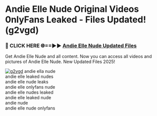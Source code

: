 # Andie Elle Nude Original Videos 0nlyFans Leaked - Files Updated! (g2vgd)

<h3>🔴 CLICK HERE 🌐==►► <a href="https://tinyurl.com/4mcuefdz" rel="nofollow">Andie Elle Nude Updated Files</a></h3>

Get Andie Elle Nude and all content. Now you can access all videos and pictures of Andie Elle Nude. New Updated Files 2025!

[![g2vgd](https://i.imgur.com/StAQSOY.gif)](https://tinyurl.com/4mcuefdz)
andie ella nude<br>
andie elle leaked nudes<br>
andie elle nude leaks<br>
andie elle onlyfans nude<br>
andie elle nudes leaked<br>
andie elle leaked nude<br>
andie nude<br>
andie elle nude onlyfans